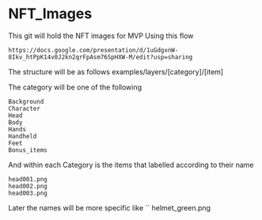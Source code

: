 # NFT_Images

This git will hold the NFT images for MVP
Using this flow
```
https://docs.google.com/presentation/d/1uGdgxnW-8Ikv_htPpK14v0J2kn2qrFpAsm76SpHXW-M/edit?usp=sharing
```

The structure will be as follows
examples/layers/[category]/[item]

The category will be one of the following
```
Background
Character
Head
Body
Hands
Handheld
Feet
Bonus_items 
```
And within each Category is the items that labelled according to their name
```
head001.png
head002.png
head003.png
```
Later the names will be more specific like
``
helmet_green.png
```
